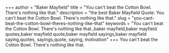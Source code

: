 +++
author = "Baker Mayfield"
title = "You can't beat the Cotton Bowl. There's nothing like that."
description = "the best Baker Mayfield Quote: You can't beat the Cotton Bowl. There's nothing like that."
slug = "you-cant-beat-the-cotton-bowl-theres-nothing-like-that"
keywords = "You can't beat the Cotton Bowl. There's nothing like that.,baker mayfield,baker mayfield quotes,baker mayfield quote,baker mayfield sayings,baker mayfield saying,quotes, sayings,quote, saying, motivation"
+++
You can't beat the Cotton Bowl. There's nothing like that.
